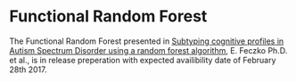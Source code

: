 # Functional Random Forest

The Functional Random Forest presented in [Subtyping cognitive profiles in Autism Spectrum Disorder using a random forest algorithm](https://doi.org/10.1016/j.neuroimage.2017.12.044), E. Feczko Ph.D. et al., is in release preperation with expected availibility date of February 28th 2017.
